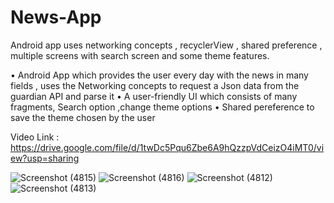 # News-App
Android app uses networking concepts , recyclerView , shared preference , multiple screens with search screen and some theme features.

• Android App which provides the user every day with the news in many fields , uses the Networking concepts to request a Json data from the guardian API and parse it 
• A user-friendly UI which consists of many fragments, Search option ,change theme options • Shared pereference to save the theme chosen by the user 

Video Link : https://drive.google.com/file/d/1twDc5Pqu6Zbe6A9hQzzpVdCeizO4iMT0/view?usp=sharing

![Screenshot (4815)](https://user-images.githubusercontent.com/61096353/141497843-e621c344-b3b4-4214-8c38-c22a5eb71561.png)
![Screenshot (4816)](https://user-images.githubusercontent.com/61096353/141497848-e148d036-5c53-4329-8876-9948fdae46f7.png)
![Screenshot (4812)](https://user-images.githubusercontent.com/61096353/141497856-c8d111e3-4fb5-4572-be5e-d75edce7613c.png)
![Screenshot (4813)](https://user-images.githubusercontent.com/61096353/141497869-12f177c5-5dda-4f7f-87d9-af38b7417af8.png)
